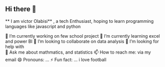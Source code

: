 ## Hi there 👋


**  I am victor Olabisi** ,   a tech Enthusiast,  hoping to learn  programming  languages like javascript and python

🔭 I’m currently working on  few school  project
🌱 I’m currently learning excel  and power  BI 
 👯 I’m looking to collaborate on   data  analysis
 🤔 I’m looking for help with  
 💬 Ask me about  mathmatics, and  statistics 
 📫 How to reach me:   via my email
 😄 Pronouns: ...
 ⚡ Fun fact: ... i love football 


